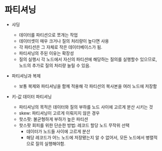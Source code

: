 # 파티셔닝

- 샤딩
    - 데이터를 파티션으로 쪼개는 작업
    - 데이터셋이 매우 크거나 질의 처리량이 높다면 사용
    - 각 파티션은 그 자체로 작은 데이터베이스가 됨. 
    - 파티셔닝의 주된 이유는 확장성
    - 질의 실행시 각 노드에서 자신의 파티션에 해당하는 질의를 실행할수 있으므로, 노드의 추가로 질의 처리량 늘릴 수 있음.
  
- 파티셔닝과 복제
  - 보통 복제와 파티셔닝을 함께 적용해 각 파티션의 복사본을 여러 노드에 저장함
  
- 키-값 데이터 파티셔닝
  - 파티셔닝의 목적은 데이터와 질의 부하를 노드 사이에 고르게 분산 시키는 것
  - skew: 파티셔닝이 고르게 이뤄지지 않은 경우
  - 핫스팟: 불균형하게 부하가 높은 파티션
  - 핫스팟 회피를 위한 단순한 방법: 레코드 할당 노드 무작위 선택
    - 데이터가 노드들 사이에 고르게 분산
    - 해당 레코드가 어느 노드에 저장됐는지 알 수 없어서, 모든 노드에서 병렬적으로 질의 실행해야함.